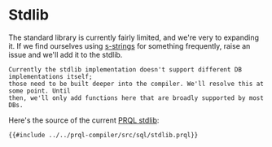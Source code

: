 # Stdlib

The standard library is currently fairly limited, and we're very to expanding
it. If we find ourselves using [s-strings](./language-features/s-strings.md) for
something frequently, raise an issue and we'll add it to the stdlib.

```admonish note
Currently the stdlib implementation doesn't support different DB implementations itself;
those need to be built deeper into the compiler. We'll resolve this at some point. Until
then, we'll only add functions here that are broadly supported by most DBs.
```

Here's the source of the current [PRQL
stdlib](https://github.com/prql/prql/blob/main/prql-compiler/src/sql/stdlib.prql):

```prql_no_test
{{#include ../../prql-compiler/src/sql/stdlib.prql}}
```
